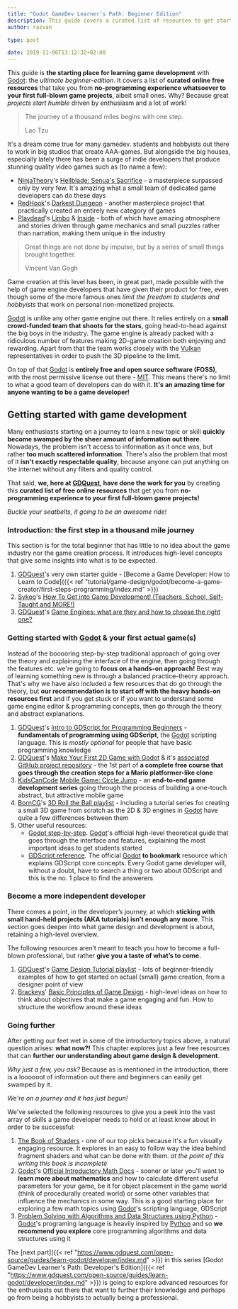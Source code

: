 ```yaml
---
title: "Godot GameDev Learner's Path: Beginner Edition"
description: This guide covers a curated list of resources to get started with game development using Godot
author: razvan

type: post

date: 2019-11-06T13:12:32+02:00
---
```


This guide is **the starting place for learning game development** with [Godot](https://opensource.org/licenses/MIT): the _ultimate beginner-edition_. It covers a list of **curated online free resources** that take you from **no-programming experience whatsoever to your first full-blown game projects**, albeit small ones. Why? Because great _projects start humble_ driven by enthusiasm and a lot of work!

> The journey of a thousand miles begins with one step.
>
> <footer>Lao Tzu</footer>

It's a dream come true for many gamedev. students and hobbyists out there to work in big studios that create AAA-games. But alongside the big houses, especially lately there has been a surge of indie developers that produce stunning quality video games such as (to name a few):

- [NinjaTheory](https://ninjatheory.com/)'s [Hellblade: Senua's Sacrifice](https://www.hellblade.com/) - a masterpiece surpassed only by very few. It's amazing what a small team of dedicated game developers can do these days
- [RedHook](https://www.redhookgames.com/)'s [Darkest Dungeon](http://www.darkestdungeon.com/) - another masterpiece project that practically created an entirely new category of games
- [Playdead](https://playdead.com/)'s [Limbo](https://playdead.com/games/limbo/) & [Inside](https://playdead.com/games/inside/) - both of which have amazing atmosphere and stories driven through game mechanics and small puzzles rather than narration, making them unique in the industry

> Great things are not done by impulse, but by a series of small things brought together.
>
> <footer>Vincent Van Gogh</footer>

Game creation at this level has been, in great part, made possible with the help of game engine developers that have given their product for free, even though some of the more famous ones _limit the freedom to students and hobbyists_ that work on personal non-monetized projects.

[Godot](https://godotengine.org/) is unlike any other game engine out there. It relies entirely on a **small crowd-funded team that shoots for the stars**, going head-to-head against the big boys in the industry. The game engine is already packed with a ridiculous number of features making 2D-game creation both enjoying and rewarding. Apart from that the team works closely with the [Vulkan](https://www.khronos.org/vulkan/) representatives in order to push the 3D pipeline to the limit.

On top of that [Godot](https://godotengine.org/) is **entirely free and open source software (FOSS)**, with the most permissive license out there - [MIT](https://opensource.org/licenses/MIT). This means there's no limit to what a good team of developers can do with it. **It's an amazing time for anyone wanting to be a game developer!**

## Getting started with game development

Many enthusiasts starting on a journey to learn a new topic or skill **quickly become swamped by the sheer amount of information out there**. Nowadays, the problem isn't access to information as it once was, but rather **too much scattered information**. There's also the problem that most of it **isn't exactly respectable quality**, because anyone can put anything on the internet without any filters and quality control.

That said, **we, here at [GDQuest](https://www.gdquest.com/), have done the work for you** by creating this **curated list of free online resources** that get you from **no-programming experience to your first full-blown game projects!**

_Buckle your seatbelts, it going to be an awesome ride!_

### Introduction: the first step in a thousand mile journey

This section is for the total beginner that has little to no idea about the game industry nor the game creation process. It introduces high-level concepts that give some insights into what is to be expected.

1. [GDQuest](https://www.gdquest.com/)'s very own starter guide - [Become a Game Developer: How to Learn to Code]({{< ref "tutorial/game-design/godot/become-a-game-creator/first-steps-programming/index.md" >}})
1. [Sykoo](https://www.youtube.com/user/SykooTV/)'s [How To Get into Game Development! (Teachers, School, Self-Taught and MORE!)](https://youtu.be/EL_Le8B_iCo)
1. [GDQuest](https://www.gdquest.com/)'s [Game Engines: what are they and how to choose the right one?](https://youtu.be/2tZK75R2K2c)

### Getting started with [Godot](https://godotengine.org/) & your first actual game(s)

Instead of the booooring step-by-step traditional approach of going over the theory and explaining the interface of the engine, then going through the features etc. we're going to **focus on a hands-on approach!** Best way of learning something new is through a balanced practice-theory approach. That's why we have also included a few resources that do go through the theory, but **our recommendation is to start off with the heavy hands-on resources first** and if you get stuck or if you want to understand some game engine editor & programming concepts, then go through the theory and abstract explanations.

1. [GDQuest](https://www.gdquest.com/)'s [Intro to GDScript for Programming Beginners](https://youtu.be/UcdwP1Q2UlU) - **fundamentals of programming using GDScript**, the [Godot](https://godotengine.org/) scripting language. This is _mostly optional_ for people that have basic programming knowledge
1. [GDQuest](https://www.gdquest.com/)'s [Make Your First 2D Game with Godot](https://youtu.be/Mc13Z2gboEk) & it's [associated GitHub project repository](https://github.com/GDquest/Your-First-Game-Godot-2d-Platformer) - the 1st part of **a complete free course that goes through the creation steps for a Mario platformer-like clone**
1. [KidsCanCode](http://kidscancode.org/) [Mobile Game: Circle Jump](http://kidscancode.org/godot_recipes/games/circle_jump/) - an **end-to-end game development series** going through the process of building a one-touch abstract, but attractive mobile game
1. [BornCG](https://www.youtube.com/user/cgboorman)'s [3D Roll the Ball playlist](https://www.youtube.com/playlist?list=PLda3VoSoc_TSBBOBYwcmlamF1UrjVtccZ) - including a tutorial series for creating a small 3D game from scratch as the 2D & 3D engines in [Godot](https://godotengine.org/) have quite a few differences between them
1. Other useful resources:
    - [Godot step-by-step](http://docs.godotengine.org/en/latest/getting_started/step_by_step/index.html). [Godot](https://godotengine.org/)'s official high-level theoretical guide that goes through the interface and features, explaining the most important ideas to get students started
    - [GDScript reference](http://docs.godotengine.org/en/latest/getting_started/scripting/gdscript/index.html). The official [Godot](https://godotengine.org/) **to bookmark** resource which explains GDScript core concepts. Every Godot game developer will, without a doubt, have to search a thing or two about GDScript and this is the no. 1 place to find the answerers

### Become a more independent developer

There comes a point, in the developer’s journey, at which **sticking with small hand-held projects (AKA tutorials) isn’t enough any more**. This section goes deeper into what game design and development is about, retaining a high-level overview.

The following resources aren’t meant to teach you how to become a full-blown professional, but rather **give you a taste of what’s to come.**

1. [GDQuest](https://www.gdquest.com/)'s [Game Design Tutorial playlist](https://www.youtube.com/playlist?list=PLhqJJNjsQ7KHI3oYZfZ9nLEnQMBEhbmP8) - lots of beginner-friendly examples of how to get started on actual (small) game creation, from a designer point of view
1. [Brackeys](https://www.youtube.com/user/Brackeys)' [Basic Principles of Game Design](https://www.youtube.com/watch?v=G8AT01tuyrk) - high-level ideas on how to think about objectives that make a game engaging and fun. How to structure the workflow around these ideas

### Going further

After getting our feet wet in some of the introductory topics above, a natural question arises: **what now?!** This chapter explores just a few free resources that can **further our understanding about game design & development**.

_Why just a few, you ask?_ Because as is mentioned in the introduction, there is a loooooot of information out there and beginners can easily get swamped by it.

_We're on a journey and it has just begun!_

We've selected the following resources to give you a peek into the vast array of skills a game developer needs to hold or at least know about in order to be successful:

1. [The Book of Shaders](https://thebookofshaders.com/) - one of our top picks because it's a fun visually engaging resource. It explores in an easy to follow way the idea behind fragment shaders and what can be done with them. _at the point of this writing this book is incomplete_
1. [Godot](https://godotengine.org/)'s [Official Introductory Math Docs](http://docs.godotengine.org/en/3.1/tutorials/math/) - sooner or later you'll want to **learn more about mathematics** and how to calculate different useful parameters for your game, be it for object placement in the game world (think of procedurally created world) or some other variables that influence the mechanics in some way. This is a good starting place for exploring a few math topics using [Godot](https://godotengine.org/)'s scripting language, GDScript
1. [Problem Solving with Algorithms and Data Structures using Python](https://runestone.academy/runestone/books/published/pythonds/index.html) - [Godot](https://godotengine.org/)'s programing language is heavily inspired by [Python](https://www.python.org/) and so **we recommend you explore** core programming algorithms and data structures using it

The [next part]({{< ref "https://www.gdquest.com/open-source/guides/learn-godot/developer/index.md" >}}) in this series [Godot GameDev Learner's Path: Developer's Edition]({{< ref "https://www.gdquest.com/open-source/guides/learn-godot/developer/index.md" >}}) is going to explore advanced resources for the enthusiasts out there that want to further their knowledge and perhaps go from being a hobbyists to actually being a professional.

